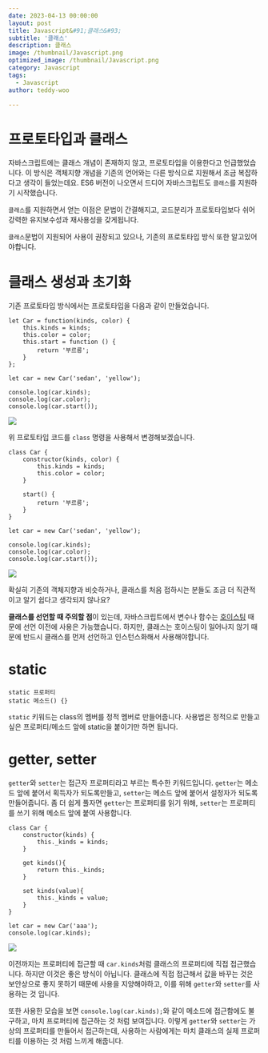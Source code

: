 ```yaml
---
date: 2023-04-13 00:00:00
layout: post
title: Javascript&#91;클래스&#93; 
subtitle: '클래스'
description: 클래스
image: /thumbnail/Javascript.png
optimized_image: /thumbnail/Javascript.png
category: Javascript
tags:
  - Javascript
author: teddy-woo

---
```


# 프로토타입과 클래스

자바스크립트에는 클래스 개념이 존재하지 않고, 프로토타입을 이용한다고 언급했었습니다. 이 방식은 객체지향 개념을 기존의 언어와는 다른 방식으로 지원해서 조금 복잡하다고 생각이 들었는데요. ES6 버전이 나오면서 드디어 자바스크립트도 `클래스`를 지원하기 시작했습니다.

`클래스`를 지원하면서 얻는 이점은 문법이 간결해지고, 코드분리가 프로토타입보다 쉬어 강력한 유지보수성과 재사용성을 갖게됩니다.

`클래스`문법이 지원되어 사용이 권장되고 있으나, 기존의 프로토타입 방식 또한 알고있어야합니다.

# 클래스 생성과 초기화

기존 프로토타입 방식에서는 프로토타입을 다음과 같이 만들었습니다.

```
let Car = function(kinds, color) {
    this.kinds = kinds;
    this.color = color;
    this.start = function () {
        return '부르릉';
    }
};

let car = new Car('sedan', 'yellow');

console.log(car.kinds);
console.log(car.color);
console.log(car.start());
```

![](https://velog.velcdn.com/images%2Fbami%2Fpost%2F50fff0bd-919d-401b-8bb6-105fa9ffdba4%2Fimage.png)

위 프로토타입 코드를 `class` 명령을 사용해서 변경해보겠습니다.

```
class Car {
    constructor(kinds, color) {
        this.kinds = kinds;
        this.color = color;
    }

    start() {
        return '부르릉';
    }
}

let car = new Car('sedan', 'yellow');

console.log(car.kinds);
console.log(car.color);
console.log(car.start());
```

![](https://velog.velcdn.com/images%2Fbami%2Fpost%2Fc858b7b1-1451-428f-a515-36f145801059%2Fimage.png)

확실히 기존의 객체지향과 비슷하거나, 클래스를 처음 접하시는 분들도 조금 더 직관적이고 알기 쉽다고 생각되지 않나요?

**클래스를 선언할 때 주의할 점**이 있는데, 자바스크립트에서 변수나 함수는 [호이스팅](https://velog.io/@bami/Javascript-%ED%98%B8%EC%9D%B4%EC%8A%A4%ED%8C%85) 때문에 선언 이전에 사용은 가능했습니다. 하지만, 클래스는 호이스팅이 일어나지 않기 때문에 반드시 클래스를 먼저 선언하고 인스턴스화해서 사용해야합니다.

# static

```
static 프로퍼티
static 메소드() {}
```

`static` 키워드는 class의 멤버를 정적 멤버로 만들어줍니다. 사용법은 정적으로 만들고 싶은 프로퍼티/메소드 앞에 static을 붙이기만 하면 됩니다.

# getter, setter

`getter`와 `setter`는 접근자 프로퍼티라고 부르는 특수한 키워드입니다. `getter`는 메소드 앞에 붙어서 획득자가 되도록만들고, `setter`는 메소드 앞에 붙어서 설정자가 되도록 만들어줍니다. 좀 더 쉽게 풀자면 `getter`는 프로퍼티를 읽기 위해, `setter`는 프로퍼티를 쓰기 위해 메소드 앞에 붙여 사용합니다.

```
class Car {
    constructor(kinds) {
        this._kinds = kinds;
    }

    get kinds(){
        return this._kinds;
    }

    set kinds(value){
        this._kinds = value;
    }
}

let car = new Car('aaa');
console.log(car.kinds);
```

![](https://velog.velcdn.com/images%2Fbami%2Fpost%2F313af039-18db-422a-8b31-7403906019f8%2Fimage.png)

이전까지는 프로퍼티에 접근할 때 `car.kinds`처럼 클래스의 프로퍼티에 직접 접근했습니다. 하지만 이것은 좋은 방식이 아닙니다. 클래스에 직접 접근해서 값을 바꾸는 것은 보안상으로 좋지 못하기 때문에 사용을 지양해야하고, 이를 위해 `getter`와 `setter`를 사용하는 것 입니다.

또한 사용한 모습을 보면 `console.log(car.kinds);`와 같이 메소드에 접근함에도 불구하고, 마치 프로퍼티에 접근하는 것 처럼 보여집니다. 이렇게 `getter`와 `setter`는 가상의 프로퍼티를 만들어서 접근하는데, 사용하는 사람에게는 마치 클래스의 실제 프로퍼티를 이용하는 것 처럼 느끼게 해줍니다.
